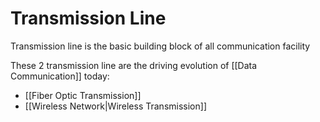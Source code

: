 # Transmission Line
Transmission line is the basic building block of all communication facility

These 2 transmission line are the driving evolution of [[Data Communication]] today:
- [[Fiber Optic Transmission]]
-  [[Wireless Network|Wireless Transmission]]
